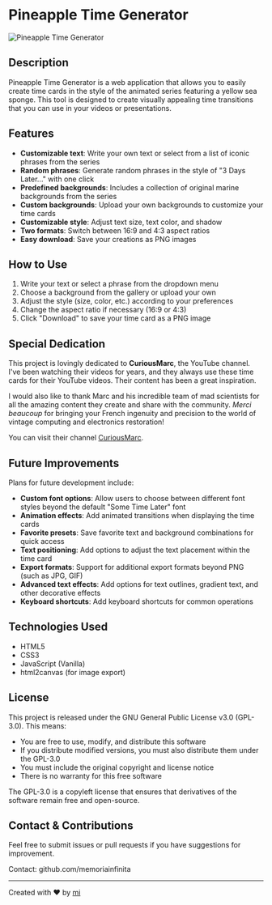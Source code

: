 # Pineapple Time Generator

![Pineapple Time Generator](https://static.wikia.nocookie.net/spongebob-new-fanon/images/f/fd/Help_Wanted_Background.jpg)

## Description

Pineapple Time Generator is a web application that allows you to easily create time cards in the style of the animated series featuring a yellow sea sponge. This tool is designed to create visually appealing time transitions that you can use in your videos or presentations.

## Features

- **Customizable text**: Write your own text or select from a list of iconic phrases from the series
- **Random phrases**: Generate random phrases in the style of "3 Days Later..." with one click
- **Predefined backgrounds**: Includes a collection of original marine backgrounds from the series
- **Custom backgrounds**: Upload your own backgrounds to customize your time cards
- **Customizable style**: Adjust text size, text color, and shadow
- **Two formats**: Switch between 16:9 and 4:3 aspect ratios
- **Easy download**: Save your creations as PNG images

## How to Use

1. Write your text or select a phrase from the dropdown menu
2. Choose a background from the gallery or upload your own
3. Adjust the style (size, color, etc.) according to your preferences
4. Change the aspect ratio if necessary (16:9 or 4:3)
5. Click "Download" to save your time card as a PNG image

## Special Dedication

This project is lovingly dedicated to **CuriousMarc**, the YouTube channel. I've been watching their videos for years, and they always use these time cards for their YouTube videos. Their content has been a great inspiration.

I would also like to thank Marc and his incredible team of mad scientists for all the amazing content they create and share with the community. *Merci beaucoup* for bringing your French ingenuity and precision to the world of vintage computing and electronics restoration!

You can visit their channel [CuriousMarc](https://www.youtube.com/c/Curiousmarc).

## Future Improvements

Plans for future development include:

- **Custom font options**: Allow users to choose between different font styles beyond the default "Some Time Later" font
- **Animation effects**: Add animated transitions when displaying the time cards
- **Favorite presets**: Save favorite text and background combinations for quick access
- **Text positioning**: Add options to adjust the text placement within the time card
- **Export formats**: Support for additional export formats beyond PNG (such as JPG, GIF)
- **Advanced text effects**: Add options for text outlines, gradient text, and other decorative effects
- **Keyboard shortcuts**: Add keyboard shortcuts for common operations

## Technologies Used

- HTML5
- CSS3
- JavaScript (Vanilla)
- html2canvas (for image export)

## License

This project is released under the GNU General Public License v3.0 (GPL-3.0). This means:

- You are free to use, modify, and distribute this software
- If you distribute modified versions, you must also distribute them under the GPL-3.0
- You must include the original copyright and license notice
- There is no warranty for this free software

The GPL-3.0 is a copyleft license that ensures that derivatives of the software remain free and open-source.

## Contact & Contributions

Feel free to submit issues or pull requests if you have suggestions for improvement.

Contact: github.com/memoriainfinita

---

Created with ❤️ by [mi](https://github.com/memoriainfinita)
